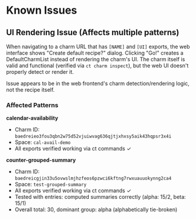 # Known Issues

## UI Rendering Issue (Affects multiple patterns)

When navigating to a charm URL that has `[NAME]` and `[UI]` exports, the web
interface shows "Create default recipe?" dialog. Clicking "Go!" creates a
DefaultCharmList instead of rendering the charm's UI. The charm itself is valid
and functional (verified via `ct charm inspect`), but the web UI doesn't
properly detect or render it.

Issue appears to be in the web frontend's charm detection/rendering logic, not
the recipe itself.

### Affected Patterns

**calendar-availability**

- Charm ID: `baedreieo3fou3qbn2w75d52vjuiwvag636qjtjxhxsy5aik43hqpsr3x4i`
- Space: `cal-avail-demo`
- All exports verified working via ct commands ✓

**counter-grouped-summary**

- Charm ID: `baedreicgjin33u5ovwslmjhzfeos6pzwci6kftng7rwxuauuokynng2ca4`
- Space: `test-grouped-summary`
- All exports verified working via ct commands ✓
- Tested with entries: computed summaries correctly (alpha: 15/2, beta: 15/1)
- Overall total: 30, dominant group: alpha (alphabetically tie-broken)

